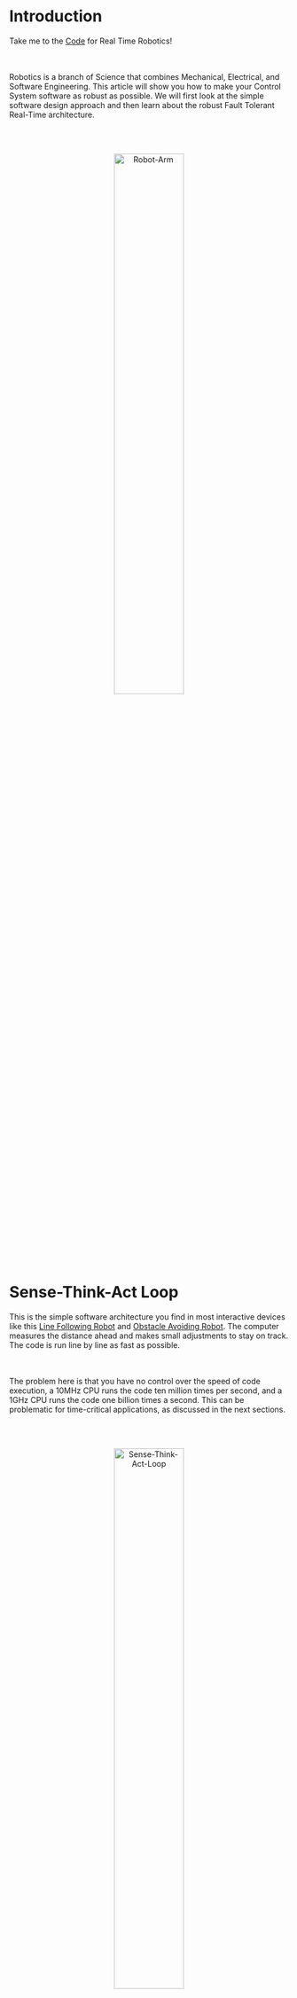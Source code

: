 # Introduction

Take me to the [Code](https://github.com/AMoazeni/Real-Time-Robotics/blob/master/Code/main.cpp) for Real Time Robotics!


<br></br>
Robotics is a branch of Science that combines Mechanical, Electrical, and Software Engineering. This article will show you how to make your Control System software as robust as possible. We will first look at the simple software design approach and then learn about the robust Fault Tolerant Real-Time architecture.


<br></br>
<div align="center"><img src="https://raw.githubusercontent.com/AMoazeni/Real-Time-Robotics/master/Jupyter%20Notebook/Images/01%20-%20Robot%20Arm.gif" width=50% alt="Robot-Arm"></div>




<br></br>

# Sense-Think-Act Loop

This is the simple software architecture you find in most interactive devices like this [Line Following Robot](https://circuitdigest.com/microcontroller-projects/raspberry-pi-line-follower-robot) and [Obstacle Avoiding Robot](https://www.youtube.com/watch?v=coAmKyqGyeY). The computer measures the distance ahead and makes small adjustments to stay on track. The code is run line by line as fast as possible.


<br></br>
The problem here is that you have no control over the speed of code execution, a 10MHz CPU runs the code ten million times per second, and a 1GHz CPU runs the code one billion times a second. This can be problematic for time-critical applications, as discussed in the next sections.


<br></br>
<div align="center"><img src="https://raw.githubusercontent.com/AMoazeni/Real-Time-Robotics/master/Jupyter%20Notebook/Images/02%20-%20Sense%20Think%20Act.png" width=50% alt="Sense-Think-Act-Loop"></div>



```python

# Sense-Think-Act Infinite Loop
while True:
  
  # Measure Ultrasonic Sensor Distance
  distance = read(sensor)
  
  # Drive Straight if Distance Ahead is Large (No Obstacles)
  if distance > 10:
    Drive(Straight)
  
  # Otherwise Turn (Obstacle Detected)
  else:
    Drive(Right)

```



<br></br>
<div align="center">

<img src="https://raw.githubusercontent.com/AMoazeni/Real-Time-Robotics/master/Jupyter%20Notebook/Images/03%20-%20Obstacle%20Avoid.gif" width=40% alt="Obstacle-Avoid">

<img src="https://raw.githubusercontent.com/AMoazeni/Real-Time-Robotics/master/Jupyter%20Notebook/Images/04%20-%20Line%20Follow.gif" width=40% alt="Line-Follow">

</div>



<br></br>

# Real-Time Fault Tolerant Software Architecture

As Robotic systems become more sophisticated and have to deal with huge amounts of sensor input, make quick decisions, and continue operation if components break; you need highly robust software for successful operation. [Fault Tolerant](https://en.wikipedia.org/wiki/Fault_tolerance) means that a system continues operating properly in the event of the failure of components.


<br></br>
That's why NASA's spaceships and rovers have redundant systems built in (multiple copies of the same sensors and actuators), if something breaks in space you need multiple system backups that can take over immediately. Publisher-Subscriber software architecture and Real-Time parallel execution of code becomes really important.



<br></br>
<div align="center">

<img src="https://raw.githubusercontent.com/AMoazeni/Real-Time-Robotics/master/Jupyter%20Notebook/Images/05%20-%20Self%20Driving%20Car.gif" height=40% alt="Self-Driving-Car">

<img src="https://raw.githubusercontent.com/AMoazeni/Real-Time-Robotics/master/Jupyter%20Notebook/Images/06%20-%20SpaceX.gif" height=40% alt="SpaceX">

</div>


<br></br>
<br></br>


<div align="center">

<img src="https://raw.githubusercontent.com/AMoazeni/Real-Time-Robotics/master/Jupyter%20Notebook/Images/07%20-%20Robot%20Dance.gif" height=40% alt="Robot-Dance">

<img src="https://raw.githubusercontent.com/AMoazeni/Real-Time-Robotics/master/Jupyter%20Notebook/Images/08%20-%20Power%20Plant.gif" height=40% alt="Power-Plant">

</div>



<br></br>

# Publisher-Subscriber Software Architecture

A good way to visualize [Pub-Sub](https://en.wikipedia.org/wiki/Publish%E2%80%93subscribe_pattern) architecture is shown below. A piece of code can be set up as a Transmitter (Publisher), Receiver (Subscriber), or Transceiver (can both Publish and Subscribe). These pieces of code (functions) are completely independent of one another and don't know of each other's existence. The functions can communicate if they are placed on the same channel (Topic). This allows highly scalable architecture and robustness of execution since the functions are loosely coupled.


<br></br>
<div align="center"><img src="https://raw.githubusercontent.com/AMoazeni/Real-Time-Robotics/master/Jupyter%20Notebook/Images/09%20-%20Publisher%20Subscriber.png" width=75% alt="Publisher-Subscriber"></div>


<br></br>
For example one function can read sensor values (Publisher), another function can process these reading and come up with an action (Publisher-Subscriber), and a third function can control the wheels (Subscriber). If a component breaks, the code running the other components will not be affected. Functions can send each other numbers and text messages to communicate, they can also be written in any language (pthon, C++, Javascript, etc). Robot Operating System ([ROS](http://www.ros.org/)) is a popular platform that runs the Pub-Sub architecture.



<br></br>

# Real-Time Computing

interrupts, aliasing, pub-sub timing, safety brakes, fan meltdown,

<br></br>
<div align="center"><img src="https://raw.githubusercontent.com/AMoazeni/Real-Time-Robotics/master/Jupyter%20Notebook/Images/10%20-%20Real%20Time%20Software.png" alt="Real-Time-Software"></div>




# Language Speed Comparison

Assembly, c, c++, python, Julia, Matlab



<br></br>

# Real-Time Project

Padlock opener project code

Use the keyboard to turn the dial, automatically open the lock given the combination




```C


// Main Function
void main(){

  // Initialize Function
  INZfunction();

  // Control System Loop - Stop Operation With Software or E-Button Hardware
  while(OperationMode != 0  &&  !EmergencyButton){

      // If Diagnostics Succeed
      if (diagnostics()){

          MSSfunction();  // Machine Status Scan
          MCSfunction();  // Mode Control Supervisor
          OCSfunction();  // User Interface Output

      }


      // If Diagnostics Fail - Run Error Treatment
      else{

          ERHfunction();  // Error Treatment
          OCSfunction();  // User Interface Output

      } // End Diagnostics

    } // End Control System Loop

} // End Main



```



# Code


<br></br>
```shell
$ git clone https://github.com/AMoazeni/Real-Time-Robotics.git
$ cd Real-Time-Robotics
```



<br></br>

# Happy Coding!

Check out [AMoazeni's Github](https://github.com/AMoazeni/) for more Data Science, Machine Learning, and Robotics repositories.


<br></br>
<img src="https://raw.githubusercontent.com/AMoazeni/Real-Time-Robotics/master/Jupyter%20Notebook/Images/11%20-%20Robot%20Soccer.gif" width=40% alt="Robot-Soccer">



